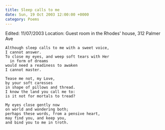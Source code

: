 ```yaml
---
title: Sleep calls to me
date: Sun, 19 Oct 2003 12:00:00 +0000
category: Poems
---
```


Edited: 11/07/2003
Location: Guest room in the Rhodes' house, 312 Palmer Ave

    Although sleep calls to me with a sweet voice,  
    I cannot answer.  
    To close my eyes, and weep soft tears with Her  
      in form of dreams  
    would need a readiness to awaken  
    I cannot master.

    Tease me not, my Love,  
    by your soft caresses  
    in shape of pillows and thread.  
    I know the land you call me to:  
    is it not for mortals to tread?

    My eyes close gently now  
    on world and wondering both;  
    perhaps these words, from a pensive heart,  
    may find you, and keep you,  
    and bind you to me in troth.


